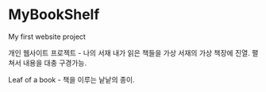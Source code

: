 # MyBookShelf
My first website project

개인 웹사이트 프로젝트 - 나의 서재
내가 읽은 책들을 가상 서재의 가상 책장에 진열. 펼쳐서 내용을 대충 구경가능.

Leaf of a book - 책을 이루는 낱낱의 종이.